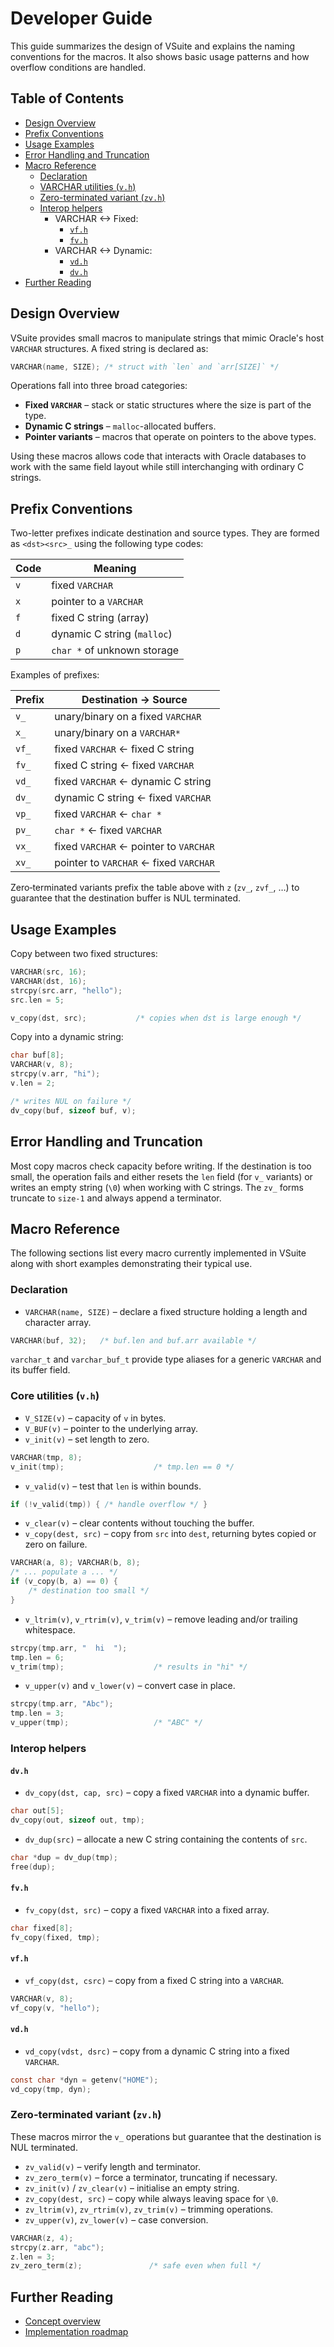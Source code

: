# Developer Guide

This guide summarizes the design of VSuite and explains the naming conventions for the macros.  It also shows basic usage patterns and how overflow conditions are handled.

## Table of Contents

- [Design Overview](#design-overview)
- [Prefix Conventions](#prefix-conventions)
- [Usage Examples](#usage-examples)
- [Error Handling and Truncation](#error-handling-and-truncation)
- [Macro Reference](#macro-reference)
  - [Declaration](#declaration)
  - [VARCHAR utilities (`v.h`)](#core-utilities-vh) 
  - [Zero-terminated variant (`zv.h`)](#zero-terminated-variant-zvh)
  - [Interop helpers](#interop-helpers)
    - VARCHAR <-> Fixed:
      - [`vf.h`](#vfh)
      - [`fv.h`](#fvh) 
    - VARCHAR <-> Dynamic:
      - [`vd.h`](#vdh)
      - [`dv.h`](#dvh)
- [Further Reading](#further-reading)

## Design Overview

VSuite provides small macros to manipulate strings that mimic Oracle's host `VARCHAR` structures.  A fixed string is declared as:

```c
VARCHAR(name, SIZE); /* struct with `len` and `arr[SIZE]` */
```

Operations fall into three broad categories:

- **Fixed `VARCHAR`** – stack or static structures where the size is part of the type.
- **Dynamic C strings** – `malloc`-allocated buffers.
- **Pointer variants** – macros that operate on pointers to the above types.

Using these macros allows code that interacts with Oracle databases to work with the same field layout while still interchanging with ordinary C strings.

## Prefix Conventions

Two-letter prefixes indicate destination and source types.  They are formed as `<dst><src>_` using the following type codes:

| Code | Meaning                        |
|------|--------------------------------|
| `v`  | fixed `VARCHAR`                |
| `x`  | pointer to a `VARCHAR`         |
| `f`  | fixed C string (array)         |
| `d`  | dynamic C string (`malloc`)    |
| `p`  | `char *` of unknown storage    |

Examples of prefixes:

| Prefix | Destination → Source                                    |
|--------|---------------------------------------------------------|
| `v_`   | unary/binary on a fixed `VARCHAR`                        |
| `x_`   | unary/binary on a `VARCHAR*`                             |
| `vf_`  | fixed `VARCHAR`  ← fixed C string                        |
| `fv_`  | fixed C string   ← fixed `VARCHAR`                       |
| `vd_`  | fixed `VARCHAR`  ← dynamic C string                      |
| `dv_`  | dynamic C string ← fixed `VARCHAR`                       |
| `vp_`  | fixed `VARCHAR`  ← `char *`                              |
| `pv_`  | `char *`         ← fixed `VARCHAR`                       |
| `vx_`  | fixed `VARCHAR`  ← pointer to `VARCHAR`                  |
| `xv_`  | pointer to `VARCHAR` ← fixed `VARCHAR`                   |

Zero‑terminated variants prefix the table above with `z` (`zv_`, `zvf_`, …) to guarantee that the destination buffer is NUL terminated.

## Usage Examples

Copy between two fixed structures:

```c
VARCHAR(src, 16);
VARCHAR(dst, 16);
strcpy(src.arr, "hello");
src.len = 5;

v_copy(dst, src);           /* copies when dst is large enough */
```

Copy into a dynamic string:

```c
char buf[8];
VARCHAR(v, 8);
strcpy(v.arr, "hi");
v.len = 2;

/* writes NUL on failure */
dv_copy(buf, sizeof buf, v);
```

## Error Handling and Truncation

Most copy macros check capacity before writing.  If the destination is too small, the operation fails and either resets the `len` field (for `v_` variants) or writes an empty string (`\0`) when working with C strings.  The `zv_` forms truncate to `size-1` and always append a terminator.

## Macro Reference

The following sections list every macro currently implemented in VSuite along
with short examples demonstrating their typical use.

### Declaration

- `VARCHAR(name, SIZE)` – declare a fixed structure holding a length and
  character array.

```c
VARCHAR(buf, 32);   /* buf.len and buf.arr available */
```

`varchar_t` and `varchar_buf_t` provide type aliases for a generic
`VARCHAR` and its buffer field.

### Core utilities (`v.h`)

- `V_SIZE(v)` – capacity of `v` in bytes.
- `V_BUF(v)` – pointer to the underlying array.
- `v_init(v)` – set length to zero.

```c
VARCHAR(tmp, 8);
v_init(tmp);                    /* tmp.len == 0 */
```

- `v_valid(v)` – test that `len` is within bounds.

```c
if (!v_valid(tmp)) { /* handle overflow */ }
```

- `v_clear(v)` – clear contents without touching the buffer.
- `v_copy(dest, src)` – copy from `src` into `dest`, returning bytes copied or
  zero on failure.

```c
VARCHAR(a, 8); VARCHAR(b, 8);
/* ... populate a ... */
if (v_copy(b, a) == 0) {
    /* destination too small */
}
```

- `v_ltrim(v)`, `v_rtrim(v)`, `v_trim(v)` – remove leading and/or trailing
  whitespace.

```c
strcpy(tmp.arr, "  hi  ");
tmp.len = 6;
v_trim(tmp);                    /* results in "hi" */
```

- `v_upper(v)` and `v_lower(v)` – convert case in place.

```c
strcpy(tmp.arr, "Abc");
tmp.len = 3;
v_upper(tmp);                   /* "ABC" */
```

### Interop helpers

#### `dv.h`

- `dv_copy(dst, cap, src)` – copy a fixed `VARCHAR` into a dynamic buffer.

```c
char out[5];
dv_copy(out, sizeof out, tmp);
```

- `dv_dup(src)` – allocate a new C string containing the contents of `src`.

```c
char *dup = dv_dup(tmp);
free(dup);
```

#### `fv.h`

- `fv_copy(dst, src)` – copy a fixed `VARCHAR` into a fixed array.

```c
char fixed[8];
fv_copy(fixed, tmp);
```

#### `vf.h`

- `vf_copy(dst, csrc)` – copy from a fixed C string into a `VARCHAR`.

```c
VARCHAR(v, 8);
vf_copy(v, "hello");
```

#### `vd.h`

- `vd_copy(vdst, dsrc)` – copy from a dynamic C string into a fixed
  `VARCHAR`.

```c
const char *dyn = getenv("HOME");
vd_copy(tmp, dyn);
```

### Zero-terminated variant (`zv.h`)

These macros mirror the `v_` operations but guarantee that the destination is
NUL terminated.

- `zv_valid(v)` – verify length and terminator.
- `zv_zero_term(v)` – force a terminator, truncating if necessary.
- `zv_init(v)` / `zv_clear(v)` – initialise an empty string.
- `zv_copy(dest, src)` – copy while always leaving space for `\0`.
- `zv_ltrim(v)`, `zv_rtrim(v)`, `zv_trim(v)` – trimming operations.
- `zv_upper(v)`, `zv_lower(v)` – case conversion.

```c
VARCHAR(z, 4);
strcpy(z.arr, "abc");
z.len = 3;
zv_zero_term(z);               /* safe even when full */
```

## Further Reading

- [Concept overview](Concept.md)
- [Implementation roadmap](Implementation-Roadmap.md)
